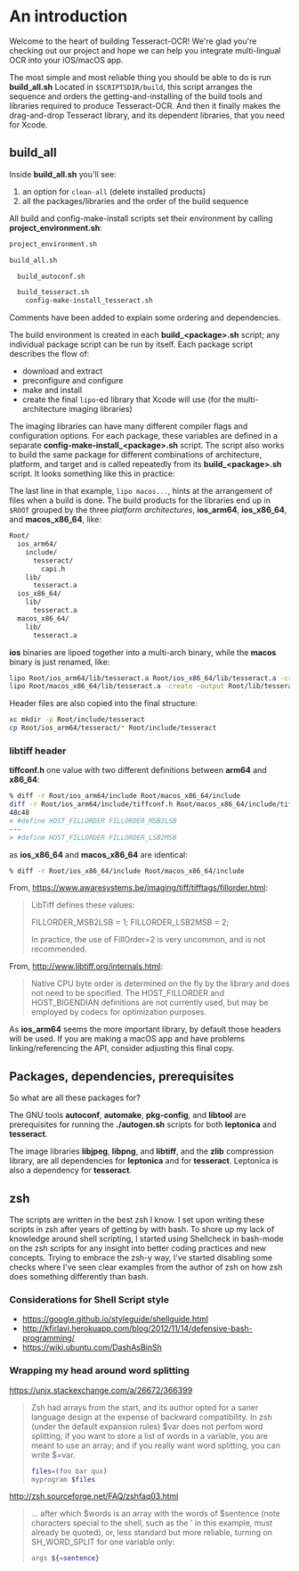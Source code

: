# An introduction

Welcome to the heart of building Tesseract-OCR!  We're glad you're checking out our project and hope we can help you integrate multi-lingual OCR into your iOS/macOS app.

The most simple and most reliable thing you should be able to do is run **build_all.sh**  Located in `$SCRIPTSDIR/build`, this script arranges the sequence and orders the getting-and-installing of the build tools and libraries required to produce Tesseract-OCR.  And then it finally makes the drag-and-drop Tesseract library, and its dependent libraries, that you need for Xcode.

## build_all

Inside **build_all.sh** you'll see:

1. an option for `clean-all` (delete installed products)
1. all the packages/libraries and the order of the build sequence

All build and config-make-install scripts set their environment by calling **project_environment.sh**:

```zsh
project_environment.sh

build_all.sh

  build_autoconf.sh

  build_tesseract.sh
    config-make-install_tesseract.sh
```

Comments have been added to explain some ordering and dependencies.

The build environment is created in each **build_\<package\>.sh** script; any individual package script can be run by itself.  Each package script describes the flow of:

- download and extract
- preconfigure and configure
- make and install
- create the final `lipo`-ed library that Xcode will use (for the multi-architecture imaging libraries)

The imaging libraries can have many different compiler flags and configuration options.  For each package, these variables are defined in a separate **config-make-install_\<package\>.sh** script.  The script also works to build the same package for different combinations of architecture, platform, and target and is called repeatedly from its **build_\<package\>.sh** script.  It looks something like this in practice:


The last line in that example, `lipo macos...`, hints at the arrangement of files when a build is done.  The build products for the libraries end up in `$ROOT` grouped by the three *platform architectures*, **ios_arm64**, **ios_x86_64**, and **macos_x86_64**, like:

```zsh
Root/
  ios_arm64/
    include/
      tesseract/
        capi.h
    lib/
      tesseract.a
  ios_x86_64/
    lib/
      tesseract.a
  macos_x86_64/
    lib/
      tesseract.a
```

**ios** binaries are lipoed together into a multi-arch binary, while the **macos** binary is just renamed, like:

```zsh
lipo Root/ios_arm64/lib/tesseract.a Root/ios_x86_64/lib/tesseract.a -create -output Root/lib/tesserarct.a
lipo Root/macos_x86_64/lib/tesseract.a -create -output Root/lib/tesserarct-macos.a
```

Header files are also copied into the final structure:

```zsh
xc mkdir -p Root/include/tesseract
cp Root/ios_arm64/tesseract/* Root/include/tesseract
```

### libtiff header

**tiffconf.h** one value with two different definitions between **arm64** and **x86_64**:

```zsh
% diff -r Root/ios_arm64/include Root/macos_x86_64/include
diff -r Root/ios_arm64/include/tiffconf.h Root/macos_x86_64/include/tiffconf.h
48c48
< #define HOST_FILLORDER FILLORDER_MSB2LSB
---
> #define HOST_FILLORDER FILLORDER_LSB2MSB
```

as **ios_x86_64** and **macos_x86_64** are identical:

```zsh
% diff -r Root/ios_x86_64/include Root/macos_x86_64/include
```

From, <https://www.awaresystems.be/imaging/tiff/tifftags/fillorder.html>:

> LibTiff defines these values:
>
> FILLORDER_MSB2LSB = 1;
> FILLORDER_LSB2MSB = 2;
>
> In practice, the use of FillOrder=2 is very uncommon, and is not recommended.

From, <http://www.libtiff.org/internals.html>:

> Native CPU byte order is determined on the fly by the library and does not need to be specified. The HOST_FILLORDER and HOST_BIGENDIAN definitions are not currently used, but may be employed by codecs for optimization purposes.

As **ios_arm64** seems the more important library, by default those headers will be used.  If you are making a macOS app and have problems linking/referencing the API, consider adjusting this final copy.

## Packages, dependencies, prerequisites

So what are all these packages for?

The GNU tools **autoconf**, **automake**, **pkg-config**, and **libtool** are prerequisites for running the **./autogen.sh** scripts for both **leptonica** and **tesseract**.

The image libraries **libjpeg**, **libpng**, and **libtiff**, and the **zlib** compression library, are all dependencies for **leptonica** and for **tesseract**.  Leptonica is also a dependency for **tesseract**.

## zsh

The scripts are written in the best zsh I know.  I set upon writing these scripts in zsh after years of getting by with bash.  To shore up my lack of knowledge around shell scripting, I started using Shellcheck in bash-mode on the zsh scripts for any insight into better coding practices and new concepts.  Trying to embrace the zsh-y way, I've started disabling some checks where I've seen clear examples from the author of zsh on how zsh does something differently than bash.

### Considerations for Shell Script style

- <https://google.github.io/styleguide/shellguide.html>
- <http://kfirlavi.herokuapp.com/blog/2012/11/14/defensive-bash-programming/>
- <https://wiki.ubuntu.com/DashAsBinSh>

### Wrapping my head around word splitting

<https://unix.stackexchange.com/a/26672/366399>

> Zsh had arrays from the start, and its author opted for a saner language design at the expense of backward compatibility. In zsh (under the default expansion rules) $var does not perfom word splitting; if you want to store a list of words in a variable, you are meant to use an array; and if you really want word splitting, you can write $=var.
>
> ```zsh
> files=(foo bar qux)
> myprogram $files
> ```

<http://zsh.sourceforge.net/FAQ/zshfaq03.html>

> ...
> after which $words is an array with the words of $sentence (note characters special to the shell, such as the ' in this example, must already be quoted), or, less standard but more reliable, turning on SH_WORD_SPLIT for one variable only:
>
> ```zsh
> args ${=sentence}
> ```

[2]: https://insights.stackoverflow.com/trends?tags=bash%2Czsh
